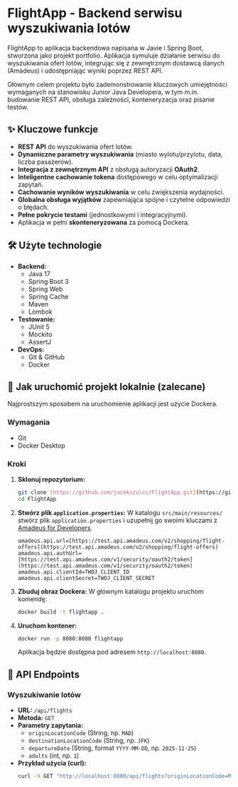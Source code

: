 # FlightApp - Backend serwisu wyszukiwania lotów

FlightApp to aplikacja backendowa napisana w Javie i Spring Boot, stworzona jako projekt portfolio. Aplikacja symuluje działanie serwisu do wyszukiwania ofert lotów, integrując się z zewnętrznym dostawcą danych (Amadeus) i udostępniając wyniki poprzez REST API.

Głównym celem projektu było zademonstrowanie kluczowych umiejętności wymaganych na stanowisku Junior Java Developera, w tym m.in. budowanie REST API, obsługa zależności, konteneryzacja oraz pisanie testów.

## ✨ Kluczowe funkcje

* **REST API** do wyszukiwania ofert lotów.
* **Dynamiczne parametry wyszukiwania** (miasto wylotu/przylotu, data, liczba pasażerów).
* **Integracja z zewnętrznym API** z obsługą autoryzacji **OAuth2**.
* **Inteligentne cachowanie tokena** dostępowego w celu optymalizacji zapytań.
* **Cachowanie wyników wyszukiwania** w celu zwiększenia wydajności.
* **Globalna obsługa wyjątków** zapewniająca spójne i czytelne odpowiedzi o błędach.
* **Pełne pokrycie testami** (jednostkowymi i integracyjnymi).
* Aplikacja w pełni **skonteneryzowana** za pomocą Dockera.

## 🛠️ Użyte technologie

* **Backend:**
    * Java 17
    * Spring Boot 3
    * Spring Web
    * Spring Cache
    * Maven
    * Lombok
* **Testowanie:**
    * JUnit 5
    * Mockito
    * AssertJ
* **DevOps:**
    * Git & GitHub
    * Docker

## 🚀 Jak uruchomić projekt lokalnie (zalecane)

Najprostszym sposobem na uruchomienie aplikacji jest użycie Dockera.

### Wymagania
* Git
* Docker Desktop

### Kroki

1.  **Sklonuj repozytorium:**
    ```bash
    git clone [https://github.com/jacekszulcc/FlightApp.git](https://github.com/jacekszulcc/FlightApp.git)
    cd FlightApp
    ```

2.  **Stwórz plik `application.properties`:**
    W katalogu `src/main/resources/` stwórz plik `application.properties` i uzupełnij go swoimi kluczami z [Amadeus for Developers](https://developers.amadeus.com/).
    ```properties
    amadeus.api.url=[https://test.api.amadeus.com/v2/shopping/flight-offers](https://test.api.amadeus.com/v2/shopping/flight-offers)
    amadeus.api.authUrl=[https://test.api.amadeus.com/v1/security/oauth2/token](https://test.api.amadeus.com/v1/security/oauth2/token)
    amadeus.api.clientId=TWOJ_CLIENT_ID
    amadeus.api.clientSecret=TWOJ_CLIENT_SECRET
    ```

3.  **Zbuduj obraz Dockera:**
    W głównym katalogu projektu uruchom komendę:
    ```bash
    docker build -t flightapp .
    ```

4.  **Uruchom kontener:**
    ```bash
    docker run -p 8080:8080 flightapp
    ```
    Aplikacja będzie dostępna pod adresem `http://localhost:8080`.

## 📖 API Endpoints

### Wyszukiwanie lotów

* **URL:** `/api/flights`
* **Metoda:** `GET`
* **Parametry zapytania:**
    * `originLocationCode` (String, np. `MAD`)
    * `destinationLocationCode` (String, np. `JFK`)
    * `departureDate` (String, format `YYYY-MM-DD`, np. `2025-11-25`)
    * `adults` (int, np. `1`)
* **Przykład użycia (curl):**
    ```bash
    curl -X GET "http://localhost:8080/api/flights?originLocationCode=MAD&destinationLocationCode=JFK&departureDate=2025-11-25&adults=1"
    ```